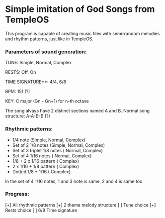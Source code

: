 # Simple imitation of God Songs from TempleOS

This program is capable of creating music files with semi-random melodies and rhythm patterns, just like in TempleOS.

### Parameters of sound generation:

TUNE: Simple, Normal, Complex

RESTS: Off, On

TIME SIGNATURE**: 4/4, 6/8

BPM: 151 (?)

KEY: C major (Gn - Gn+1) for n-th octave

The song alvays have 2 distinct sections named A and B.
Normal song structure: A-A-B-B (?)

### Rhythmic patterns:

- 1/4 note                   (Simple, Normal, Complex)
- Set of 2 1/8 notes         (Simple, Normal, Complex)
- Set of 3 triplet 1/8 notes (        Normal, Complex)
- Set of 4 1/16 notes        (        Normal, Complex)
- 1/8 + 2 x 1/16 pattern     (                Complex)
- 2 x 1/16 + 1/8 pattern     (                Complex)
- Dotted 1/8 + 1/16          (                Complex)

In the set of 4 1/16 notes, 1 and 3 note is same, 2 and 4 is same too.

### Progress:

[+] All rhythmic patterns
[+] 2 theme melody structure
[ ] Tune choice
[+] Rests choice 
[ ] 6/8 Time signature
